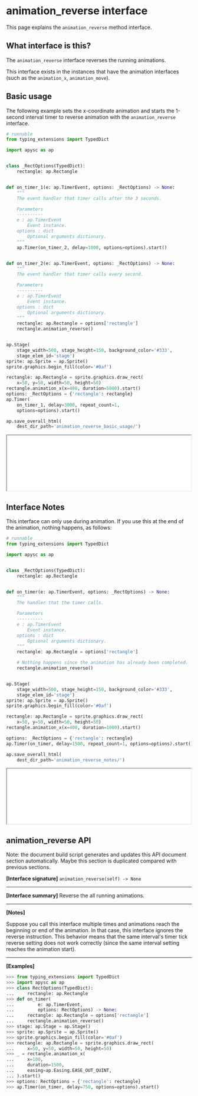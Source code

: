 # animation_reverse interface

This page explains the `animation_reverse` method interface.

## What interface is this?

The `animation_reverse` interface reverses the running animations.

This interface exists in the instances that have the animation interfaces (such as the `animation_x`\, `animation_move`).

## Basic usage

The following example sets the x-coordinate animation and starts the 1-second interval timer to reverse animation with the `animation_reverse` interface.

```py
# runnable
from typing_extensions import TypedDict

import apysc as ap


class _RectOptions(TypedDict):
    rectangle: ap.Rectangle


def on_timer_1(e: ap.TimerEvent, options: _RectOptions) -> None:
    """
    The event handler that timer calls after the 3 seconds.

    Parameters
    ----------
    e : ap.TimerEvent
        Event instance.
    options : dict
        Optional arguments dictionary.
    """
    ap.Timer(on_timer_2, delay=1000, options=options).start()


def on_timer_2(e: ap.TimerEvent, options: _RectOptions) -> None:
    """
    The event handler that timer calls every second.

    Parameters
    ----------
    e : ap.TimerEvent
        Event instance.
    options : dict
        Optional arguments dictionary.
    """
    rectangle: ap.Rectangle = options['rectangle']
    rectangle.animation_reverse()


ap.Stage(
    stage_width=500, stage_height=150, background_color='#333',
    stage_elem_id='stage')
sprite: ap.Sprite = ap.Sprite()
sprite.graphics.begin_fill(color='#0af')

rectangle: ap.Rectangle = sprite.graphics.draw_rect(
    x=50, y=50, width=50, height=50)
rectangle.animation_x(x=400, duration=5000).start()
options: _RectOptions = {'rectangle': rectangle}
ap.Timer(
    on_timer_1, delay=3000, repeat_count=1,
    options=options).start()

ap.save_overall_html(
    dest_dir_path='animation_reverse_basic_usage/')
```

<iframe src="static/animation_reverse_basic_usage/index.html" width="500" height="150"></iframe>

## Interface Notes

This interface can only use during animation. If you use this at the end of the animation, nothing happens, as follows:

```py
# runnable
from typing_extensions import TypedDict

import apysc as ap


class _RectOptions(TypedDict):
    rectangle: ap.Rectangle


def on_timer(e: ap.TimerEvent, options: _RectOptions) -> None:
    """
    The handler that the timer calls.

    Parameters
    ----------
    e : ap.TimerEvent
        Event instance.
    options : dict
        Optional arguments dictionary.
    """
    rectangle: ap.Rectangle = options['rectangle']

    # Nothing happens since the animation has already been completed.
    rectangle.animation_reverse()


ap.Stage(
    stage_width=500, stage_height=150, background_color='#333',
    stage_elem_id='stage')
sprite: ap.Sprite = ap.Sprite()
sprite.graphics.begin_fill(color='#0af')

rectangle: ap.Rectangle = sprite.graphics.draw_rect(
    x=50, y=50, width=50, height=50)
rectangle.animation_x(x=400, duration=1000).start()

options: _RectOptions = {'rectangle': rectangle}
ap.Timer(on_timer, delay=1500, repeat_count=1, options=options).start()

ap.save_overall_html(
    dest_dir_path='animation_reverse_notes/')
```

<iframe src="static/animation_reverse_notes/index.html" width="500" height="150"></iframe>


## animation_reverse API

<!-- Docstring: apysc._animation.animation_reverse_interface.AnimationReverseInterface.animation_reverse -->

<span class="inconspicuous-txt">Note: the document build script generates and updates this API document section automatically. Maybe this section is duplicated compared with previous sections.</span>

**[Interface signature]** `animation_reverse(self) -> None`<hr>

**[Interface summary]** Reverse the all running animations.<hr>

**[Notes]**

Suppose you call this interface multiple times and animations reach the beginning or end of the animation. In that case, this interface ignores the reverse instruction. This behavior means that the same interval's timer tick reverse setting does not work correctly (since the same interval setting reaches the animation start).<hr>

**[Examples]**

```py
>>> from typing_extensions import TypedDict
>>> import apysc as ap
>>> class RectOptions(TypedDict):
...     rectangle: ap.Rectangle
>>> def on_timer(
...         e: ap.TimerEvent,
...         options: RectOptions) -> None:
...     rectangle: ap.Rectangle = options['rectangle']
...     rectangle.animation_reverse()
>>> stage: ap.Stage = ap.Stage()
>>> sprite: ap.Sprite = ap.Sprite()
>>> sprite.graphics.begin_fill(color='#0af')
>>> rectangle: ap.Rectangle = sprite.graphics.draw_rect(
...     x=50, y=50, width=50, height=50)
>>> _ = rectangle.animation_x(
...     x=100,
...     duration=1500,
...     easing=ap.Easing.EASE_OUT_QUINT,
... ).start()
>>> options: RectOptions = {'rectangle': rectangle}
>>> ap.Timer(on_timer, delay=750, options=options).start()
```